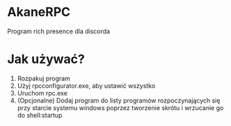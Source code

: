# AkaneRPC
Program rich presence dla discorda

# Jak używać?
1. Rozpakuj program
2. Użyj rpcconfigurator.exe, aby ustawić wszystko
3. Uruchom rpc.exe
4. (Opcjonalne) Dodaj program do listy programów rozpoczynających się przy starcie systemu windows poprzez tworzenie skrótu i wrzucanie go do shell:startup
